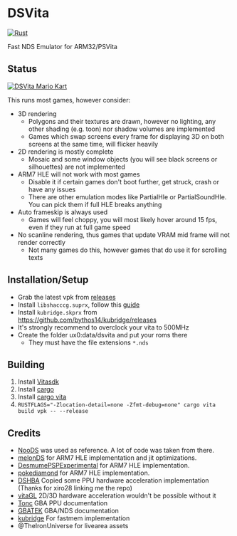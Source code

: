 # DSVita

[![Rust](https://github.com/Grarak/DSVita/actions/workflows/rust.yml/badge.svg)](https://github.com/Grarak/DSVita/actions/workflows/rust.yml)

Fast NDS Emulator for ARM32/PSVita

## Status

[![DSVita Mario Kart](http://img.youtube.com/vi/en2EX8GLauk/0.jpg)](https://www.youtube.com/watch?v=en2EX8GLauk "DSVita Mario Kart")

This runs most games, however consider:

- 3D rendering
  - Polygons and their textures are drawn, however no lighting, any other shading (e.g. toon) nor shadow volumes are implemented
  - Games which swap screens every frame for displaying 3D on both screens at the same time, will flicker heavily
- 2D rendering is mostly complete
  - Mosaic and some window objects (you will see black screens or silhouettes) are not implemented
- ARM7 HLE will not work with most games
  - Disable it if certain games don't boot further, get struck, crash or have any issues
  - There are other emulation modes like PartialHle or PartialSoundHle. You can pick them if full HLE breaks anything
- Auto frameskip is always used
  - Games will feel choppy, you will most likely hover around 15 fps, even if they run at full game speed
- No scanline rendering, thus games that update VRAM mid frame will not render correctly
  - Not many games do this, however games that do use it for scrolling texts

## Installation/Setup

- Grab the latest vpk from [releases](https://github.com/Grarak/DSVita/releases)
- Install `libshacccg.suprx`, follow this [guide](https://cimmerian.gitbook.io/vita-troubleshooting-guide/shader-compiler/extract-libshacccg.suprx)
- Install `kubridge.skprx` from https://github.com/bythos14/kubridge/releases
- It's strongly recommend to overclock your vita to 500MHz
- Create the folder ux0:data/dsvita and put your roms there
  - They must have the file extensions `*.nds`

## Building
1. Install [Vitasdk](https://vitasdk.org/)
2. Install [cargo](https://doc.rust-lang.org/cargo/getting-started/installation.html)
3. Install [cargo vita](https://github.com/vita-rust/cargo-vita)
4. `RUSTFLAGS="-Zlocation-detail=none -Zfmt-debug=none" cargo vita build vpk -- --release`

## Credits

- [NooDS](https://github.com/Hydr8gon/NooDS) was used as reference. A lot of code was taken from there.
- [melonDS](https://github.com/melonDS-emu/melonDS) for ARM7 HLE implementation and jit optimizations.
- [DesmumePSPExperimental](https://github.com/Xiro28/DesmumePSPExperimental) for ARM7 HLE implementation.
- [pokediamond](https://github.com/pret/pokediamond) for ARM7 HLE implementation.
- [DSHBA](https://github.com/DenSinH/DSHBA) Copied some PPU hardware acceleration implementation (Thanks for xiro28 linking me the repo)
- [vitaGL](https://github.com/Rinnegatamante/vitaGL) 2D/3D hardware acceleration wouldn't be possible without it
- [Tonc](https://www.coranac.com/tonc/text/toc.htm) GBA PPU documentation
- [GBATEK](http://problemkaputt.de/gbatek-index.htm) GBA/NDS documentation
- [kubridge](https://github.com/bythos14/kubridge) For fastmem implementation
- @TheIronUniverse for livearea assets
